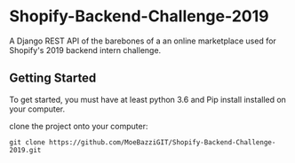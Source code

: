 # Shopify-Backend-Challenge-2019
A Django REST API of the barebones of a an online marketplace used for Shopify's 2019 backend intern challenge.

## Getting Started
To get started, you must have at least python 3.6 and Pip install installed on your computer.

clone the project onto your computer:

```
git clone https://github.com/MoeBazziGIT/Shopify-Backend-Challenge-2019.git
```

